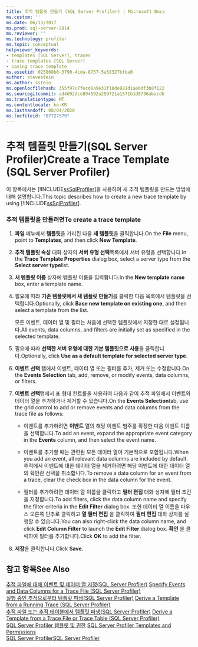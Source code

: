 ```yaml
---
title: 추적 템플릿 만들기 (SQL Server Profiler) | Microsoft Docs
ms.custom: ''
ms.date: 06/13/2017
ms.prod: sql-server-2014
ms.reviewer: ''
ms.technology: profiler
ms.topic: conceptual
helpviewer_keywords:
- templates [SQL Server], traces
- trace templates [SQL Server]
- saving trace template
ms.assetid: 025868b0-3790-4cda-8757-5a58327bfba0
author: stevestein
ms.author: sstein
ms.openlocfilehash: 355f97c7fecd8a9e31f10de881d1ae6df3b8f122
ms.sourcegitcommit: ad4d92dce894592a259721a1571b1d8736abacdb
ms.translationtype: MT
ms.contentlocale: ko-KR
ms.lasthandoff: 08/04/2020
ms.locfileid: "87727579"
---
```

# <a name="create-a-trace-template-sql-server-profiler"></a><span data-ttu-id="369b2-102">추적 템플릿 만들기(SQL Server Profiler)</span><span class="sxs-lookup"><span data-stu-id="369b2-102">Create a Trace Template (SQL Server Profiler)</span></span>
  <span data-ttu-id="369b2-103">이 항목에서는 [!INCLUDE[ssSqlProfiler](../../includes/sssqlprofiler-md.md)]을 사용하여 새 추적 템플릿을 만드는 방법에 대해 설명합니다.</span><span class="sxs-lookup"><span data-stu-id="369b2-103">This topic describes how to create a new trace template by using [!INCLUDE[ssSqlProfiler](../../includes/sssqlprofiler-md.md)].</span></span>  
  
### <a name="to-create-a-trace-template"></a><span data-ttu-id="369b2-104">추적 템플릿을 만들려면</span><span class="sxs-lookup"><span data-stu-id="369b2-104">To create a trace template</span></span>  
  
1.  <span data-ttu-id="369b2-105">**파일** 메뉴에서 **템플릿**을 가리킨 다음 **새 템플릿**을 클릭합니다.</span><span class="sxs-lookup"><span data-stu-id="369b2-105">On the **File** menu, point to **Templates**, and then click **New Template**.</span></span>  
  
2.  <span data-ttu-id="369b2-106">**추적 템플릿 속성** 대화 상자의 **서버 유형 선택**목록에서 서버 유형을 선택합니다.</span><span class="sxs-lookup"><span data-stu-id="369b2-106">In the **Trace Template Properties** dialog box, select a server type from the **Select server type**list.</span></span>  
  
3.  <span data-ttu-id="369b2-107">**새 템플릿 이름** 상자에 템플릿 이름을 입력합니다.</span><span class="sxs-lookup"><span data-stu-id="369b2-107">In the **New template name** box, enter a template name.</span></span>  
  
4.  <span data-ttu-id="369b2-108">필요에 따라 **기존 템플릿에서 새 템플릿 만들기**를 클릭한 다음 목록에서 템플릿을 선택합니다.</span><span class="sxs-lookup"><span data-stu-id="369b2-108">Optionally, click **Base new template on existing one**, and then select a template from the list.</span></span>  
  
     <span data-ttu-id="369b2-109">모든 이벤트, 데이터 열 및 필터는 처음에 선택한 템플릿에서 지정한 대로 설정됩니다.</span><span class="sxs-lookup"><span data-stu-id="369b2-109">All events, data columns, and filters are initially set as specified in the selected template.</span></span>  
  
5.  <span data-ttu-id="369b2-110">필요에 따라 **선택한 서버 유형에 대한 기본 템플릿으로 사용**을 클릭합니다.</span><span class="sxs-lookup"><span data-stu-id="369b2-110">Optionally, click **Use as a default template for selected server type**.</span></span>  
  
6.  <span data-ttu-id="369b2-111">**이벤트 선택** 탭에서 이벤트, 데이터 열 또는 필터를 추가, 제거 또는 수정합니다.</span><span class="sxs-lookup"><span data-stu-id="369b2-111">On the **Events Selection** tab, add, remove, or modify events, data columns, or filters.</span></span>  
  
7.  <span data-ttu-id="369b2-112">**이벤트 선택**탭에서 표 형태 컨트롤을 사용하여 다음과 같이 추적 파일에서 이벤트와 데이터 열을 추가하거나 제거할 수 있습니다.</span><span class="sxs-lookup"><span data-stu-id="369b2-112">On the **Events Selection**tab, use the grid control to add or remove events and data columns from the trace file as follows:</span></span>  
  
    -   <span data-ttu-id="369b2-113">이벤트를 추가하려면 **이벤트** 열의 해당 이벤트 범주를 확장한 다음 이벤트 이름을 선택합니다.</span><span class="sxs-lookup"><span data-stu-id="369b2-113">To add an event, expand the appropriate event category in the **Events** column, and then select the event name.</span></span>  
  
    -   <span data-ttu-id="369b2-114">이벤트를 추가할 때는 관련된 모든 데이터 열이 기본적으로 포함됩니다.</span><span class="sxs-lookup"><span data-stu-id="369b2-114">When you add an event, all relevant data columns are included by default.</span></span> <span data-ttu-id="369b2-115">추적에서 이벤트에 대한 데이터 열을 제거하려면 해당 이벤트에 대한 데이터 열의 확인란 선택을 취소합니다.</span><span class="sxs-lookup"><span data-stu-id="369b2-115">To remove a data column for an event from a trace, clear the check box in the data column for the event.</span></span>  
  
    -   <span data-ttu-id="369b2-116">필터를 추가하려면 데이터 열 이름을 클릭하고 **필터 편집** 대화 상자에 필터 조건을 지정합니다.</span><span class="sxs-lookup"><span data-stu-id="369b2-116">To add filters, click the data column name and specify the filter criteria in the **Edit Filter** dialog box.</span></span> <span data-ttu-id="369b2-117">또한 데이터 열 이름을 마우스 오른쪽 단추로 클릭하고 **열 필터 편집** 을 클릭하여 **필터 편집** 대화 상자를 실행할 수 있습니다.</span><span class="sxs-lookup"><span data-stu-id="369b2-117">You can also right-click the data column name, and click **Edit Column Filter** to launch the **Edit Filter** dialog box.</span></span> <span data-ttu-id="369b2-118">**확인** 을 클릭하여 필터를 추가합니다.</span><span class="sxs-lookup"><span data-stu-id="369b2-118">Click **OK** to add the filter.</span></span>  
  
8.  <span data-ttu-id="369b2-119">**저장**을 클릭합니다.</span><span class="sxs-lookup"><span data-stu-id="369b2-119">Click **Save.**</span></span>  
  
## <a name="see-also"></a><span data-ttu-id="369b2-120">참고 항목</span><span class="sxs-lookup"><span data-stu-id="369b2-120">See Also</span></span>  
 <span data-ttu-id="369b2-121">[추적 파일에 대해 이벤트 및 데이터 열 지정&#40;SQL Server Profiler&#41;](specify-events-and-data-columns-for-a-trace-file-sql-server-profiler.md) </span><span class="sxs-lookup"><span data-stu-id="369b2-121">[Specify Events and Data Columns for a Trace File &#40;SQL Server Profiler&#41;](specify-events-and-data-columns-for-a-trace-file-sql-server-profiler.md) </span></span>  
 <span data-ttu-id="369b2-122">[실행 중인 추적으로부터 템플릿 파생&#40;SQL Server Profiler&#41;](derive-a-template-from-a-running-trace-sql-server-profiler.md) </span><span class="sxs-lookup"><span data-stu-id="369b2-122">[Derive a Template from a Running Trace &#40;SQL Server Profiler&#41;](derive-a-template-from-a-running-trace-sql-server-profiler.md) </span></span>  
 <span data-ttu-id="369b2-123">[추적 파일 또는 추적 테이블에서 템플릿 파생&#40;SQL Server Profiler&#41;](derive-a-template-from-a-trace-file-or-trace-table-sql-server-profiler.md) </span><span class="sxs-lookup"><span data-stu-id="369b2-123">[Derive a Template from a Trace File or Trace Table &#40;SQL Server Profiler&#41;](derive-a-template-from-a-trace-file-or-trace-table-sql-server-profiler.md) </span></span>  
 <span data-ttu-id="369b2-124">[SQL Server Profiler 템플릿 및 권한](sql-server-profiler-templates-and-permissions.md) </span><span class="sxs-lookup"><span data-stu-id="369b2-124">[SQL Server Profiler Templates and Permissions](sql-server-profiler-templates-and-permissions.md) </span></span>  
 [<span data-ttu-id="369b2-125">SQL Server Profiler</span><span class="sxs-lookup"><span data-stu-id="369b2-125">SQL Server Profiler</span></span>](sql-server-profiler.md)  
  
  
